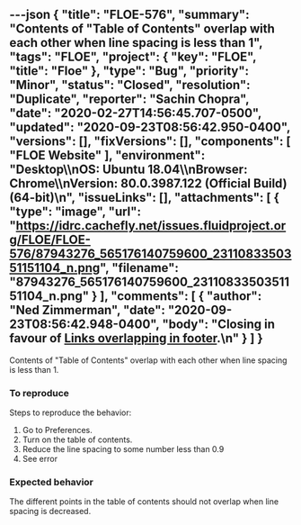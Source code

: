 ---json
{
  "title": "FLOE-576",
  "summary": "Contents of \"Table of Contents\" overlap with each other when line spacing is less than 1",
  "tags": "FLOE",
  "project": {
    "key": "FLOE",
    "title": "Floe"
  },
  "type": "Bug",
  "priority": "Minor",
  "status": "Closed",
  "resolution": "Duplicate",
  "reporter": "Sachin Chopra",
  "date": "2020-02-27T14:56:45.707-0500",
  "updated": "2020-09-23T08:56:42.950-0400",
  "versions": [],
  "fixVersions": [],
  "components": [
    "FLOE Website"
  ],
  "environment": "Desktop\\\nOS: Ubuntu 18.04\\\nBrowser: Chrome\\\nVersion: 80.0.3987.122 (Official Build) (64-bit)\n",
  "issueLinks": [],
  "attachments": [
    {
      "type": "image",
      "url": "https://idrc.cachefly.net/issues.fluidproject.org/FLOE/FLOE-576/87943276_565176140759600_2311083350351151104_n.png",
      "filename": "87943276_565176140759600_2311083350351151104_n.png"
    }
  ],
  "comments": [
    {
      "author": "Ned Zimmerman",
      "date": "2020-09-23T08:56:42.948-0400",
      "body": "Closing in favour of [Links overlapping in footer](https://github.com/fluid-project/floeproject.org/issues/121).\n"
    }
  ]
}
---
Contents of "Table of Contents" overlap with each other when line spacing is less than 1.

### To reproduce

Steps to reproduce the behavior:

1. Go to Preferences.
2. Turn on the table of contents.
3. Reduce the line spacing to some number less than 0.9
4. See error

### Expected behavior

The different points in the table of contents should not overlap when line spacing is decreased.&#x20;

<!-- media: file 72ce27f1-453d-4446-b8ed-83613b21ec7b -->

 

        